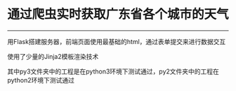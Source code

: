 # 通过爬虫实时获取广东省各个城市的天气

***

用Flask搭建服务器，前端页面使用最基础的html，通过表单提交来进行数据交互

使用了少量的Jinja2模板渲染技术

其中py3文件夹中的工程是在python3环境下测试通过，py2文件夹中的工程在python2环境下测试通过